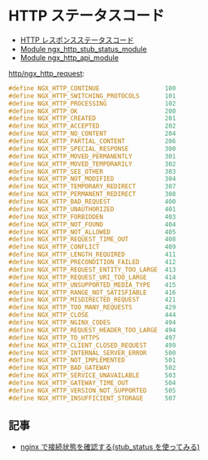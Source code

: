 # HTTP ステータスコード


- [HTTP レスポンスステータスコード](https://developer.mozilla.org/ja/docs/Web/HTTP/Status)
- [Module ngx_http_stub_status_module](https://nginx.org/en/docs/http/ngx_http_stub_status_module.html)
- [Module ngx_http_api_module](https://nginx.org/en/docs/http/ngx_http_api_module.html)




[http/ngx_http_request](https://github.com/nginx/nginx/blob/master/src/http/ngx_http_request.h):

~~~c
#define NGX_HTTP_CONTINUE                  100
#define NGX_HTTP_SWITCHING_PROTOCOLS       101
#define NGX_HTTP_PROCESSING                102
#define NGX_HTTP_OK                        200
#define NGX_HTTP_CREATED                   201
#define NGX_HTTP_ACCEPTED                  202
#define NGX_HTTP_NO_CONTENT                204
#define NGX_HTTP_PARTIAL_CONTENT           206
#define NGX_HTTP_SPECIAL_RESPONSE          300
#define NGX_HTTP_MOVED_PERMANENTLY         301
#define NGX_HTTP_MOVED_TEMPORARILY         302
#define NGX_HTTP_SEE_OTHER                 303
#define NGX_HTTP_NOT_MODIFIED              304
#define NGX_HTTP_TEMPORARY_REDIRECT        307
#define NGX_HTTP_PERMANENT_REDIRECT        308
#define NGX_HTTP_BAD_REQUEST               400
#define NGX_HTTP_UNAUTHORIZED              401
#define NGX_HTTP_FORBIDDEN                 403
#define NGX_HTTP_NOT_FOUND                 404
#define NGX_HTTP_NOT_ALLOWED               405
#define NGX_HTTP_REQUEST_TIME_OUT          408
#define NGX_HTTP_CONFLICT                  409
#define NGX_HTTP_LENGTH_REQUIRED           411
#define NGX_HTTP_PRECONDITION_FAILED       412
#define NGX_HTTP_REQUEST_ENTITY_TOO_LARGE  413
#define NGX_HTTP_REQUEST_URI_TOO_LARGE     414
#define NGX_HTTP_UNSUPPORTED_MEDIA_TYPE    415
#define NGX_HTTP_RANGE_NOT_SATISFIABLE     416
#define NGX_HTTP_MISDIRECTED_REQUEST       421
#define NGX_HTTP_TOO_MANY_REQUESTS         429
#define NGX_HTTP_CLOSE                     444
#define NGX_HTTP_NGINX_CODES               494
#define NGX_HTTP_REQUEST_HEADER_TOO_LARGE  494
#define NGX_HTTP_TO_HTTPS                  497
#define NGX_HTTP_CLIENT_CLOSED_REQUEST     499
#define NGX_HTTP_INTERNAL_SERVER_ERROR     500
#define NGX_HTTP_NOT_IMPLEMENTED           501
#define NGX_HTTP_BAD_GATEWAY               502
#define NGX_HTTP_SERVICE_UNAVAILABLE       503
#define NGX_HTTP_GATEWAY_TIME_OUT          504
#define NGX_HTTP_VERSION_NOT_SUPPORTED     505
#define NGX_HTTP_INSUFFICIENT_STORAGE      507
~~~

## 記事

- [nginx で接続状態を確認する(stub_status を使ってみる)](https://server-setting.info/centos/nginx-stub_status-setting.html)
